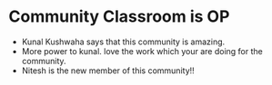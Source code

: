 # Community Classroom is OP

- Kunal Kushwaha says that this community is amazing.
- More power to kunal. love the work which your are doing for the community.
- Nitesh is the new member of this community!!
